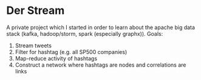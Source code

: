 # Der Stream

A private project which I started in order to learn about the apache big data stack (kafka, hadoop/storm, spark (especially graphx)). 
Goals:
1) Stream tweets 
2) Filter for hashtag (e.g. all SP500 companies)
3) Map-reduce activity of hashtags
4) Construct a network where hashtags are nodes and correlations are links